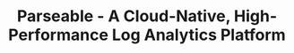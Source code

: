 ---
draft: false
title: "Parseable - A Cloud-Native, High-Performance Log Analytics Platform"
content:
  id: parseable
  name: Parseable
  website: https://www.parseable.com/
  short_description: "Parseable is a high-performance, cloud-native log analytics platform focused on data security, scalability, and efficient resource usage."
---